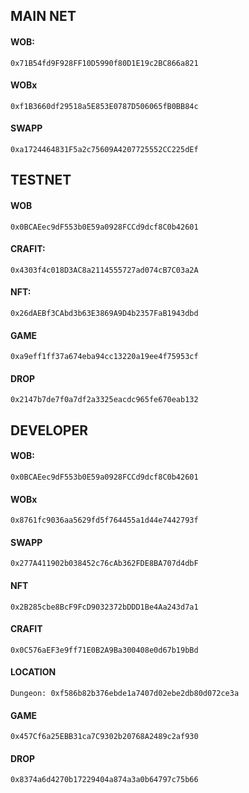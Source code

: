 ## MAIN NET

#### WOB:

```shell
0x71B54fd9F928FF10D5990f80D1E19c2BC866a821
```

#### WOBx

```shell
0xf1B3660df29518a5E853E0787D506065fB0BB84c
```

#### SWAPP

```shell
0xa1724464831F5a2c75609A4207725552CC225dEf
```

## TESTNET

#### WOB

```shell
0x0BCAEec9dF553b0E59a0928FCCd9dcf8C0b42601
```

#### CRAFIT:

```shell
0x4303f4c018D3AC8a2114555727ad074cB7C03a2A
```

#### NFT:

```shell
0x26dAEBf3CAbd3b63E3869A9D4b2357FaB1943dbd
```

#### GAME

```shell
0xa9eff1ff37a674eba94cc13220a19ee4f75953cf
```

#### DROP

```shell
0x2147b7de7f0a7df2a3325eacdc965fe670eab132
```

## DEVELOPER

#### WOB:

```shell
0x0BCAEec9dF553b0E59a0928FCCd9dcf8C0b42601
```

#### WOBx

```shell
0x8761fc9036aa5629fd5f764455a1d44e7442793f
```

#### SWAPP

```shell
0x277A411902b038452c76cAb362FDE8BA707d4dbF
```

#### NFT

```shell
0x2B285cbe8BcF9FcD9032372bDDD1Be4Aa243d7a1
```

#### CRAFIT

```shell
0x0C576aEF3e9ff71E0B2A9Ba300408e0d67b19bBd
```

#### LOCATION

```shell
Dungeon: 0xf586b82b376ebde1a7407d02ebe2db80d072ce3a
```

#### GAME

```shell
0x457Cf6a25EBB31ca7C9302b20768A2489c2af930
```

#### DROP

```shell
0x8374a6d4270b17229404a874a3a0b64797c75b66
```
